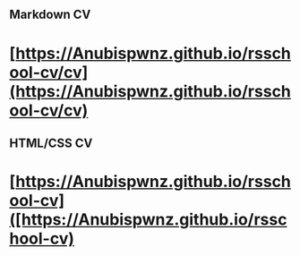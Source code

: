 ## Markdown CV
# [https://Anubispwnz.github.io/rsschool-cv/cv](https://Anubispwnz.github.io/rsschool-cv/cv)
## HTML/CSS CV
# [https://Anubispwnz.github.io/rsschool-cv]([https://Anubispwnz.github.io/rsschool-cv)
